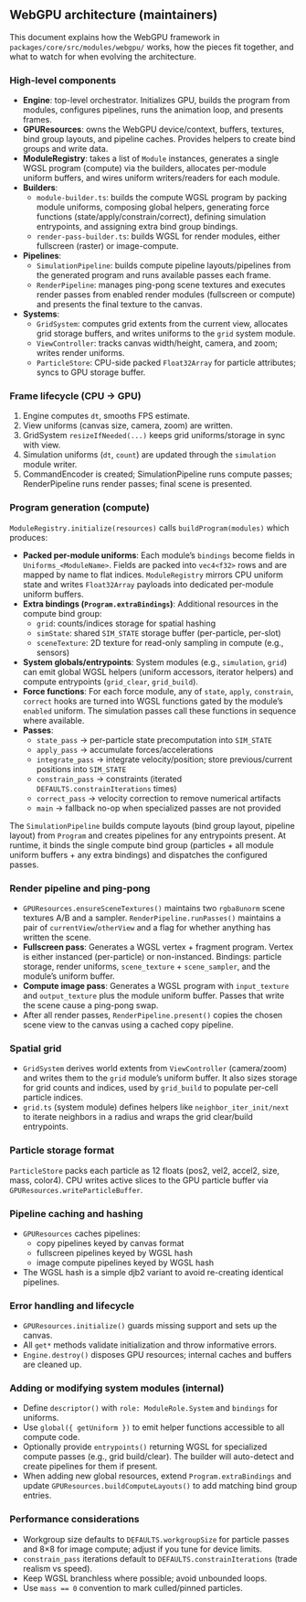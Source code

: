## WebGPU architecture (maintainers)

This document explains how the WebGPU framework in `packages/core/src/modules/webgpu/` works, how the pieces fit together, and what to watch for when evolving the architecture.

### High-level components

- **Engine**: top-level orchestrator. Initializes GPU, builds the program from modules, configures pipelines, runs the animation loop, and presents frames.
- **GPUResources**: owns the WebGPU device/context, buffers, textures, bind group layouts, and pipeline caches. Provides helpers to create bind groups and write data.
- **ModuleRegistry**: takes a list of `Module` instances, generates a single WGSL program (compute) via the builders, allocates per-module uniform buffers, and wires uniform writers/readers for each module.
- **Builders**:
  - `module-builder.ts`: builds the compute WGSL program by packing module uniforms, composing global helpers, generating force functions (state/apply/constrain/correct), defining simulation entrypoints, and assigning extra bind group bindings.
  - `render-pass-builder.ts`: builds WGSL for render modules, either fullscreen (raster) or image-compute.
- **Pipelines**:
  - `SimulationPipeline`: builds compute pipeline layouts/pipelines from the generated program and runs available passes each frame.
  - `RenderPipeline`: manages ping-pong scene textures and executes render passes from enabled render modules (fullscreen or compute) and presents the final texture to the canvas.
- **Systems**:
  - `GridSystem`: computes grid extents from the current view, allocates grid storage buffers, and writes uniforms to the `grid` system module.
  - `ViewController`: tracks canvas width/height, camera, and zoom; writes render uniforms.
  - `ParticleStore`: CPU-side packed `Float32Array` for particle attributes; syncs to GPU storage buffer.

### Frame lifecycle (CPU → GPU)

1. Engine computes `dt`, smooths FPS estimate.
2. View uniforms (canvas size, camera, zoom) are written.
3. GridSystem `resizeIfNeeded(...)` keeps grid uniforms/storage in sync with view.
4. Simulation uniforms (`dt`, `count`) are updated through the `simulation` module writer.
5. CommandEncoder is created; SimulationPipeline runs compute passes; RenderPipeline runs render passes; final scene is presented.

### Program generation (compute)

`ModuleRegistry.initialize(resources)` calls `buildProgram(modules)` which produces:

- **Packed per-module uniforms**: Each module’s `bindings` become fields in `Uniforms_<ModuleName>`. Fields are packed into `vec4<f32>` rows and are mapped by name to flat indices. `ModuleRegistry` mirrors CPU uniform state and writes `Float32Array` payloads into dedicated per-module uniform buffers.
- **Extra bindings (`Program.extraBindings`)**: Additional resources in the compute bind group:
  - `grid`: counts/indices storage for spatial hashing
  - `simState`: shared `SIM_STATE` storage buffer (per-particle, per-slot)
  - `sceneTexture`: 2D texture for read-only sampling in compute (e.g., sensors)
- **System globals/entrypoints**: System modules (e.g., `simulation`, `grid`) can emit global WGSL helpers (uniform accessors, iterator helpers) and compute entrypoints (`grid_clear`, `grid_build`).
- **Force functions**: For each force module, any of `state`, `apply`, `constrain`, `correct` hooks are turned into WGSL functions gated by the module’s `enabled` uniform. The simulation passes call these functions in sequence where available.
- **Passes**:
  - `state_pass` → per-particle state precomputation into `SIM_STATE`
  - `apply_pass` → accumulate forces/accelerations
  - `integrate_pass` → integrate velocity/position; store previous/current positions into `SIM_STATE`
  - `constrain_pass` → constraints (iterated `DEFAULTS.constrainIterations` times)
  - `correct_pass` → velocity correction to remove numerical artifacts
  - `main` → fallback no-op when specialized passes are not provided

The `SimulationPipeline` builds compute layouts (bind group layout, pipeline layout) from `Program` and creates pipelines for any entrypoints present. At runtime, it binds the single compute bind group (particles + all module uniform buffers + any extra bindings) and dispatches the configured passes.

### Render pipeline and ping-pong

- `GPUResources.ensureSceneTextures()` maintains two `rgba8unorm` scene textures A/B and a sampler. `RenderPipeline.runPasses()` maintains a pair of `currentView`/`otherView` and a flag for whether anything has written the scene.
- **Fullscreen pass**: Generates a WGSL vertex + fragment program. Vertex is either instanced (per-particle) or non-instanced. Bindings: particle storage, render uniforms, `scene_texture` + `scene_sampler`, and the module’s uniform buffer.
- **Compute image pass**: Generates a WGSL program with `input_texture` and `output_texture` plus the module uniform buffer. Passes that write the scene cause a ping-pong swap.
- After all render passes, `RenderPipeline.present()` copies the chosen scene view to the canvas using a cached copy pipeline.

### Spatial grid

- `GridSystem` derives world extents from `ViewController` (camera/zoom) and writes them to the `grid` module’s uniform buffer. It also sizes storage for grid counts and indices, used by `grid_build` to populate per-cell particle indices.
- `grid.ts` (system module) defines helpers like `neighbor_iter_init/next` to iterate neighbors in a radius and wraps the grid clear/build entrypoints.

### Particle storage format

`ParticleStore` packs each particle as 12 floats (pos2, vel2, accel2, size, mass, color4). CPU writes active slices to the GPU particle buffer via `GPUResources.writeParticleBuffer`.

### Pipeline caching and hashing

- `GPUResources` caches pipelines:
  - copy pipelines keyed by canvas format
  - fullscreen pipelines keyed by WGSL hash
  - image compute pipelines keyed by WGSL hash
- The WGSL hash is a simple djb2 variant to avoid re-creating identical pipelines.

### Error handling and lifecycle

- `GPUResources.initialize()` guards missing support and sets up the canvas.
- All `get*` methods validate initialization and throw informative errors.
- `Engine.destroy()` disposes GPU resources; internal caches and buffers are cleaned up.

### Adding or modifying system modules (internal)

- Define `descriptor()` with `role: ModuleRole.System` and `bindings` for uniforms.
- Use `global({ getUniform })` to emit helper functions accessible to all compute code.
- Optionally provide `entrypoints()` returning WGSL for specialized compute passes (e.g., grid build/clear). The builder will auto-detect and create pipelines for them if present.
- When adding new global resources, extend `Program.extraBindings` and update `GPUResources.buildComputeLayouts()` to add matching bind group entries.

### Performance considerations

- Workgroup size defaults to `DEFAULTS.workgroupSize` for particle passes and 8×8 for image compute; adjust if you tune for device limits.
- `constrain_pass` iterations default to `DEFAULTS.constrainIterations` (trade realism vs speed).
- Keep WGSL branchless where possible; avoid unbounded loops.
- Use `mass == 0` convention to mark culled/pinned particles.
